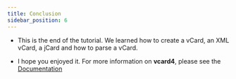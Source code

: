 ```yaml
---
title: Conclusion
sidebar_position: 6
---
```


- This is the end of the tutorial. We learned how to create a vCard, an XML
  vCard, a jCard and how to parse a vCard.

- I hope you enjoyed it. For more information on **vcard4**, please see the
  [Documentation](/)
